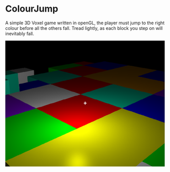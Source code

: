 # ColourJump
A simple 3D Voxel game written in openGL, the player must jump to the right colour before all the others fall. Tread lightly, as each block you step on will inevitably fall.

![ColourJump image](https://github.com/Montel98/ColourJump/blob/master/images/colourjump3.png) <!-- .element height="20%" width="52%" -->
